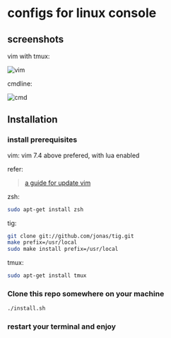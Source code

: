 # configs for linux console
## screenshots

vim with tmux:

![vim](https://github.com/shiftc/misc_config/blob/master/screenshots/vim-screen.png?raw=true)

cmdline:

![cmd](https://github.com/shiftc/misc_config/blob/master/screenshots/cmdline-screen.png?raw=true)

## Installation

### install prerequisites
vim:
vim 7.4 above prefered, with lua enabled

refer:
>[a guide for update vim](https://github.com/shiftc/vim_config/blob/master/update_vim.md)

zsh:
```sh
sudo apt-get install zsh
```

tig:
```sh
git clone git://github.com/jonas/tig.git
make prefix=/usr/local
sudo make install prefix=/usr/local
```

tmux:
```sh
sudo apt-get install tmux
```

### Clone this repo somewhere on your machine
```sh
./install.sh
```

### restart your terminal and enjoy

